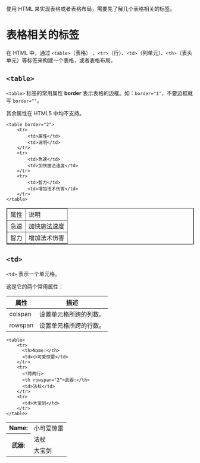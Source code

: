 使用 HTML 来实现表格或者表格布局，需要先了解几个表格相关的标签。

# 表格相关的标签

在 HTML 中，通过  `<table>`（表格） 、`<tr>`（行）、`<td>`（列单元）、`<th>`（表头单元）等标签来构建一个表格，或者表格布局。

## `<table>`

`<table>` 标签的常用属性 **border** 表示表格的边框。如：`border="1"`，不要边框就写 `border=""`。

其余属性在 HTML5 中均不支持。

```
<table border="2">
    <tr>
        <td>属性</td>
        <td>说明</td>
    </tr>
    <tr>
        <td>急速</td>
        <td>加快施法速度</td>
    </tr>
    <tr>
        <td>智力</td>
        <td>增加法术伤害</td>
    </tr>
</table>
```

<table border="2">
    <tr>
        <td>属性</td>
        <td>说明</td>
    </tr>
    <tr>
        <td>急速</td>
        <td>加快施法速度</td>
    </tr>
    <tr>
        <td>智力</td>
        <td>增加法术伤害</td>
    </tr>
</table>

## `<td>`

`<td>` 表示一个单元格。

这是它的两个常用属性：

|属性|描述|
|---|---|
|colspan|设置单元格所跨的列数。|
|rowspan|设置单元格所跨的行数。|

```
<table>
    <tr>
      <th>Name:</th>
      <td>小可爱惊雷</td>
    </tr>
    <tr>
      <!跨两行>
      <th rowspan="2">武器:</th>
      <td>法杖</td>
    </tr>
    <tr>
      <td>大宝剑</td>
    </tr>
</table>
```

<table>
    <tr>
      <th>Name:</th>
      <td>小可爱惊雷</td>
    </tr>
    <tr>
      <!跨两行>
      <th rowspan="2">武器:</th>
      <td>法杖</td>
    </tr>
    <tr>
      <td>大宝剑</td>
    </tr>
</table>
